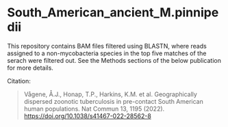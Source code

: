 # South_American_ancient_M.pinnipedii
This repository contains BAM files filtered using BLASTN, where reads assigned to a non-mycobacteria species in the top five matches of the serach were filtered out. See the Methods sections of the below publication for more details.

Citation:
> Vågene, Å.J., Honap, T.P., Harkins, K.M. et al. Geographically dispersed zoonotic tuberculosis in pre-contact South American human populations. Nat Commun 13, 1195 (2022). https://doi.org/10.1038/s41467-022-28562-8

